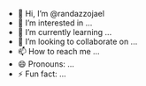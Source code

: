 - 👋 Hi, I’m @randazzojael
- 👀 I’m interested in ...
- 🌱 I’m currently learning ...
- 💞️ I’m looking to collaborate on ...
- 📫 How to reach me ...
- 😄 Pronouns: ...
- ⚡ Fun fact: ...

<!---
randazzojael/randazzojael is a ✨ special ✨ repository because its `README.md` (this file) appears on your GitHub profile.
You can click the Preview link to take a look at your changes.
--->
